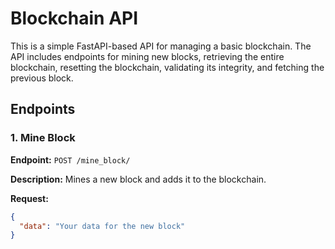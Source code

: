# Blockchain API

This is a simple FastAPI-based API for managing a basic blockchain. The API includes endpoints for mining new blocks, retrieving the entire blockchain, resetting the blockchain, validating its integrity, and fetching the previous block.

## Endpoints

### 1. Mine Block

**Endpoint:** `POST /mine_block/`

**Description:** Mines a new block and adds it to the blockchain.

**Request:**
```json
{
  "data": "Your data for the new block"
}
